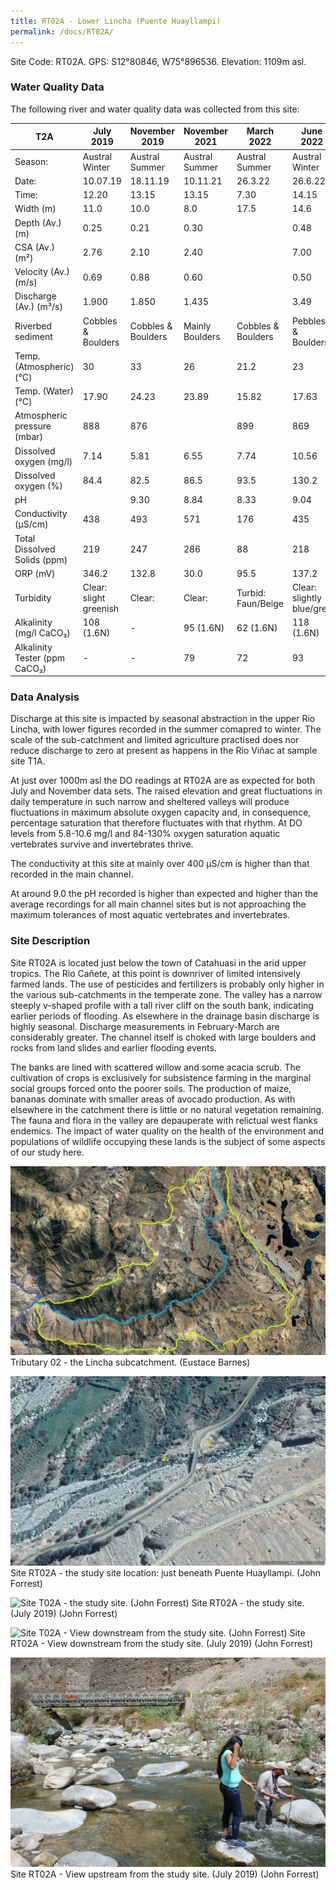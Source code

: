 ```yaml
---
title: RT02A - Lower Lincha (Puente Huayllampi)
permalink: /docs/RT02A/
---
```


Site Code: RT02A.  GPS: S12°80846, W75°896536. Elevation:
1109m asl.


### Water Quality Data

The following river and water quality data was collected from this site:

|     T2A                              |     July 2019                 |     November 2019         |     November 2021      |     March 2022            |     June 2022                    |
|--------------------------------------|-------------------------------|---------------------------|------------------------|---------------------------|----------------------------------|
|     Season:                          |     Austral Winter            |     Austral Summer        |     Austral Summer     |     Austral Summer        |     Austral Winter               |
|     Date:                            |     10.07.19                  |     18.11.19              |     10.11.21           |     26.3.22               |     26.6.22                      |
|     Time:                            |     12.20                     |     13.15                 |     13.15              |     7.30                  |     14.15                        |
|     Width (m)                        |     11.0                      |     10.0                  |     8.0                |     17.5                  |     14.6                         |
|     Depth (Av.) (m)                  |     0.25                      |     0.21                  |     0.30               |                           |     0.48                         |
|     CSA (Av.) (m²)                   |     2.76                      |     2.10                  |     2.40               |                           |     7.00                         |
|     Velocity (Av.) (m/s)             |     0.69                      |     0.88                  |     0.60               |                           |     0.50                         |
|     Discharge (Av.) (m³/s)           |     1.900                     |     1.850                 |     1.435              |                           |     3.49                         |
|     Riverbed sediment                |     Cobbles & Boulders        |     Cobbles & Boulders    |     Mainly Boulders    |     Cobbles & Boulders    |     Pebbles & Boulders           |
|     Temp. (Atmospheric) (°C)         |     30                        |     33                    |     26                 |     21.2                  |     23                           |
|     Temp. (Water) (°C)               |     17.90                     |     24.23                 |     23.89              |     15.82                 |     17.63                        |
|     Atmospheric pressure (mbar)      |     888                       |     876                   |                        |     899                   |     869                          |
|     Dissolved oxygen (mg/l)          |     7.14                      |     5.81                  |     6.55               |     7.74                  |     10.56                        |
|     Dissolved oxygen (%)             |     84.4                      |     82.5                  |     86.5               |     93.5                  |     130.2                        |
|     pH                               |                               |     9.30                  |     8.84               |     8.33                  |     9.04                         |
|     Conductivity (µS/cm)             |     438                       |     493                   |     571                |     176                   |     435                          |
|     Total Dissolved Solids (ppm)     |     219                       |     247                   |     286                |     88                    |     218                          |
|     ORP (mV)                         |     346.2                     |     132.8                 |     30.0               |     95.5                  |     137.2                        |
|     Turbidity                        |     Clear: slight greenish    |     Clear:                |     Clear:             |     Turbid: Faun/Beige    |     Clear: slightly blue/grey    |
|     Alkalinity (mg/l CaCO₃)          |     108 (1.6N)                |     -                     |     95 (1.6N)          |     62 (1.6N)             |     118 (1.6N)                   |
|     Alkalinity Tester (ppm CaCO₃)    |     -                         |     -                     |     79                 |     72                    |     93                           |


### Data Analysis
Discharge at this site is impacted by seasonal abstraction in the upper Rio Lincha, with lower figures recorded in the summer comapred to winter. The scale of the sub-catchment and limited agriculture practised does nor reduce discharge to zero at present as happens in the Rio Viñac at sample site T1A. 

At just over 1000m asl the DO readings at RT02A are as expected for both July and November data sets. The raised elevation and great fluctuations in daily temperature in such narrow and sheltered valleys will produce fluctuations in maximum absolute oxygen capacity and, in consequence, percentage saturation that therefore fluctuates with that rhythm. At DO levels from 5.8-10.6 mg/l and 84-130% oxygen saturation aquatic vertebrates survive and invertebrates thrive. 

The conductivity at this site at mainly over 400 µS/cm is higher than that recorded in the main channel. 

At around 9.0 the pH recorded is higher than expected and higher than the average recordings for all main channel sites but is not approaching the maximum tolerances of most aquatic vertebrates and invertebrates. 


### Site Description
Site RT02A is located just below the town of Catahuasi in the arid upper tropics. The Rio Cañete, at this point is downriver of limited intensively farmed lands. The use of pesticides and fertilizers is probably only higher in the various sub-catchments in the temperate zone. The valley has a narrow steeply v-shaped profile with a tall river cliff on the south bank, indicating earlier periods of flooding. As elsewhere in the drainage basin discharge is highly seasonal. Discharge measurements in February-March are considerably greater. The channel itself is choked with large boulders and rocks from land slides and earlier flooding events. 

The banks are lined with scattered willow and some acacia scrub. The cultivation of crops is exclusively for subsistence farming in the marginal social groups forced onto the poorer soils. The production of maize, bananas dominate with smaller areas of avocado production. As with elsewhere in the catchment there is little or no natural vegetation remaining. The fauna and flora in the valley are depauperate with relictual west flanks endemics. The impact of water quality on the health of the environment and populations of wildlife occupying these lands is the subject of some aspects of our study here. 


![Tributary T02 - the Lincha subcatchment. (Eustace Barnes)](/assets/SiteDescriptions/T2/T2Linchasubcatchment.jpg)
Tributary 02 - the Lincha subcatchment. (Eustace Barnes)


![Site T02A - the study site location. (John Forrest)](/assets/SiteDescriptions/T2/RT02ALowerLinchavalley.jpg)
Site RT02A - the study site location: just beneath Puente Huayllampi. (John Forrest)


![Site T02A - the study site. (John Forrest)](/assets/SiteDescriptions/T2/T2AStudysite.JPG)
Site RT02A - the study site. (July 2019) (John Forrest)


![Site T02A - View downstream from the study site. (John Forrest)](/assets/SiteDescriptions/T2/T2AViewdownstream.JPG)
Site RT02A - View downstream from the study site. (July 2019) (John Forrest)


![Site T02A - View upstream from the study site. (John Forrest)](/assets/SiteDescriptions/T2/T2AViewupstream.JPG)
Site RT02A - View upstream from the study site. (July 2019) (John Forrest)

